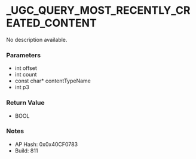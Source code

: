 # _UGC_QUERY_MOST_RECENTLY_CREATED_CONTENT

No description available.

### Parameters
* int offset
* int count
* const char* contentTypeName
* int p3

### Return Value
* BOOL

### Notes
* AP Hash: 0x0x40CF0783
* Build: 811

